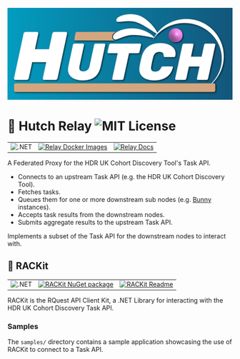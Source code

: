 [![Hutch][hutch-logo]][hutch-repo]

# 🐇 Hutch Relay ![MIT License][license-badge]

| | | |
|-|-|-|
| ![.NET][dotnet-badge] | [![Relay Docker Images][docker-badge]][relay-containers] | [![Relay Docs][docs-badge]][relay-docs] |

A Federated Proxy for the HDR UK Cohort Discovery Tool's Task API.

- Connects to an upstream Task API (e.g. the HDR UK Cohort Discovery Tool).
- Fetches tasks.
- Queues them for one or more downstream sub nodes (e.g. [Bunny][bunny-repo] instances).
- Accepts task results from the downstream nodes.
- Submits aggregate results to the upstream Task API.

Implements a subset of the Task API for the downstream nodes to interact with.

[hutch-logo]: https://raw.githubusercontent.com/HDRUK/hutch/main/assets/Hutch%20splash%20bg.svg
[hutch-repo]: https://github.com/health-informatics-uon/hutch

[bunny-repo]: https://github.com/Health-Informatics-UoN/hutch-bunny

[relay-docs]: https://health-informatics-uon.github.io/hutch/relay
[relay-containers]: https://github.com/Health-Informatics-UoN/hutch-relay/pkgs/container/hutch%2Frelay

[rackit-packages]: https://github.com/Health-Informatics-UoN/hutch-relay/pkgs/nuget/Hutch.Rackit
[rackit-readme]: https://github.com/Health-Informatics-UoN/hutch-relay/blob/main/lib/Hutch.Rackit/README.md

[license-badge]: https://img.shields.io/github/license/health-informatics-uon/hutch-relay.svg
[dotnet-badge]: https://img.shields.io/badge/.NET-5C2D91?style=for-the-badge&logo=.net&logoColor=white
[docker-badge]: https://img.shields.io/badge/docker-%230db7ed.svg?style=for-the-badge&logo=docker&logoColor=white
[nuget-badge]: https://img.shields.io/badge/nuget-%23004880?style=for-the-badge&logo=nuget&logoColor=white
[docs-badge]: https://img.shields.io/badge/docs-black?style=for-the-badge&labelColor=%23222
[readme-badge]: https://img.shields.io/badge/readme-lightgrey?style=for-the-badge&labelColor=%23222

## 🎾 RACKit

| | | |
|-|-|-|
| ![.NET][dotnet-badge] | [![RACKit NuGet package][nuget-badge]][rackit-packages] | [![RACKit Readme][readme-badge]][rackit-readme] |

RACKit is the RQuest API Client Kit, a .NET Library for interacting with the HDR UK Cohort Discovery Task API.

### Samples

The `samples/` directory contains a sample application showcasing the use of RACKit to connect to a Task API.
